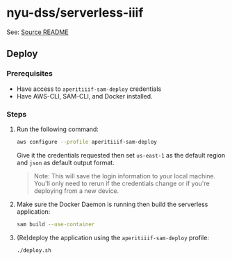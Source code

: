 # nyu-dss/serverless-iiif

See: [Source README](https://github.com/samvera-labs/serverless-iiif#readme)


## Deploy

### Prerequisites
- Have access to `aperitiiif-sam-deploy` credentials
- Have AWS-CLI, SAM-CLI, and Docker installed.

### Steps

1. Run the following command:
   ``` sh
   aws configure --profile aperitiiif-sam-deploy
   ```
   Give it the credentials requested then set `us-east-1` as the default region and `json` as default output format.  
   
      > Note: This will save the login information to your local machine. You'll only need to rerun if the credentials change or if you're deploying from a new device.
2. Make sure the Docker Daemon is running then build the serverless application:
    ``` sh
    sam build --use-container
    ```
3. (Re)deploy the application using the `aperitiiif-sam-deploy` profile:
    ``` sh
    ./deploy.sh
    ```
